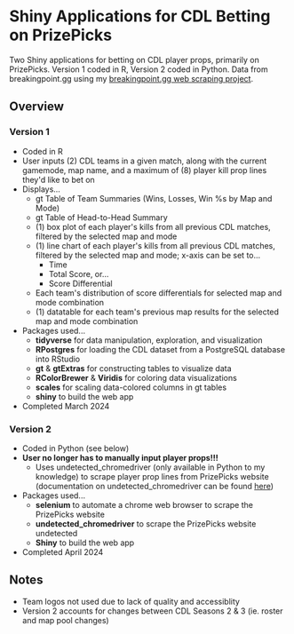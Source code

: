 # Shiny Applications for CDL Betting on PrizePicks

Two Shiny applications for betting on CDL player props, primarily on PrizePicks. Version 1 coded in R, Version 2 coded in Python. Data from breakingpoint.gg using my [breakingpoint.gg web scraping project](https://github.com/dharlerjr/bp_web_scraping).

## Overview

### Version 1

- Coded in R
- User inputs (2) CDL teams in a given match, along with the current gamemode, map name, and a maximum of (8) player kill prop lines they'd like to bet on
- Displays...
  - gt Table of Team Summaries (Wins, Losses, Win %s by Map and Mode)
  - gt Table of Head-to-Head Summary
  - (1) box plot of each player's kills from all previous CDL matches, filtered by the selected map and mode
  - (1) line chart of each player's kills from all previous CDL matches, filtered by the selected map and mode; x-axis can be set to...
    - Time
    - Total Score, or...
    - Score Differential
  - Each team's distribution of score differentials for selected map and mode combination
  - (1) datatable for each team's previous map results for the selected map and mode combination
- Packages used...
  - **tidyverse** for data manipulation, exploration, and visualization
  - **RPostgres** for loading the CDL dataset from a PostgreSQL database into RStudio
  - **gt** & **gtExtras** for constructing tables to visualize data
  - **RColorBrewer** & **Viridis** for coloring data visualizations
  - **scales** for scaling data-colored columns in gt tables
  - **shiny** to build the web app
- Completed March 2024

### Version 2

- Coded in Python (see below)
- **User no longer has to manually input player props!!!**
  - Uses undetected_chromedriver (only available in Python to my knowledge) to scrape player prop lines from PrizePicks website (documentation on undetected_chromedriver can be found [here](https://pypi.org/project/undetected-chromedriver/2.1.1/))
- Packages used...
  - **selenium** to automate a chrome web browser to scrape the PrizePicks website
  - **undetected_chromedriver** to scrape the PrizePicks website undetected
  - **Shiny** to build the web app
- Completed April 2024

## Notes

- Team logos not used due to lack of quality and accessiblity
- Version 2 accounts for changes between CDL Seasons 2 & 3 (ie. roster and map pool changes)
